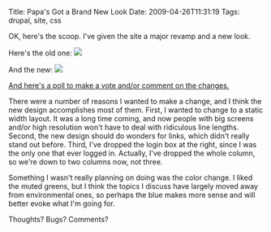 Title: Papa's Got a Brand New Look
Date: 2009-04-26T11:31:19
Tags: drupal, site, css


OK, here's the scoop. I've given the site a major revamp and a new look. 

Here's the old one:
<a href="http://michaeljaylissner.com/archive/oldsitev3/Site%20v3.png"><img src="http://michaeljaylissner.com/archive/oldsitev3/Site%20v3,%20thumb.png"></a>

And the new:
<a href="http://michaeljaylissner.com/archive/oldsitev3/Site%20v.4.png"><img src="http://michaeljaylissner.com/archive/oldsitev3/Site%20v.4,%20thumb.png"></a>

<a href="http://michaeljaylissner.com/poll/new-theme-old-theme">And here's a poll to make a vote and/or comment on the changes.</a>

There were a number of reasons I wanted to make a change, and I think the new design accomplishes most of them. First, I wanted to change to a static width layout. It was a long time coming, and now people with big screens and/or high resolution won't have to deal with ridiculous line lengths. Second, the new design should do wonders for links, which didn't really stand out before. Third, I've dropped the login box at the right, since I was the only one that ever logged in. Actually, I've dropped the whole column, so we're down to two columns now, not three. 

Something I wasn't really planning on doing was the color change. I liked the muted greens, but I think the topics I discuss have largely moved away from environmental ones, so perhaps the blue makes more sense and will better evoke what I'm going for. 

Thoughts? Bugs? Comments?<!--break-->